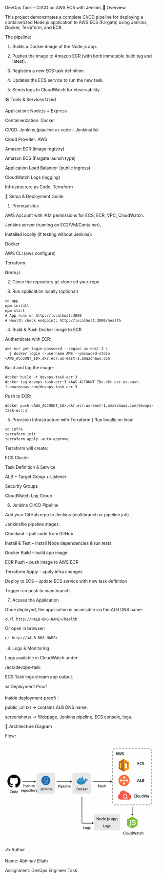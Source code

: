 DevOps Task – CI/CD on AWS ECS with Jenkins
📌 Overview

This project demonstrates a complete CI/CD pipeline for deploying a containerized Node.js application to AWS ECS (Fargate) using Jenkins, Docker, Terraform, and ECR.

The pipeline:

1. Builds a Docker image of the Node.js app.

2. Pushes the image to Amazon ECR (with both immutable build tag and latest).

3. Registers a new ECS task definition.

4. Updates the ECS service to run the new task.

5. Sends logs to CloudWatch for observability.


🛠️ Tools & Services Used

Application: Node.js + Express

Containerization: Docker

CI/CD: Jenkins (pipeline as code – Jenkinsfile)

Cloud Provider: AWS

Amazon ECR (image registry)

Amazon ECS (Fargate launch type)

Application Load Balancer (public ingress)

CloudWatch Logs (logging)

Infrastructure as Code: Terraform

🚀 Setup & Deployment Guide
1. Prerequisites

AWS Account with IAM permissions for ECS, ECR, VPC, CloudWatch.

Jenkins server (running on EC2/VM/Container).

Installed locally (if testing without Jenkins):

Docker

AWS CLI (aws configure)

Terraform

Node.js

2. Clone the repository
git clone <your-repo-url>
cd your-repo

3. Run application locally (optional)
```
cd app
npm install
npm start
# App runs on http://localhost:3000
# Health check endpoint: http://localhost:3000/health
```

4. Build & Push Docker Image to ECR

Authenticate with ECR:
```
aws ecr get-login-password --region us-east-1 \
  | docker login --username AWS --password-stdin <AWS_ACCOUNT_ID>.dkr.ecr.us-east-1.amazonaws.com
```

Build and tag the image:
```
docker build -t devops-task-ecr:3 .
docker tag devops-task-ecr:3 <AWS_ACCOUNT_ID>.dkr.ecr.us-east-1.amazonaws.com/devops-task-ecr:3
```

Push to ECR:
```
docker push <AWS_ACCOUNT_ID>.dkr.ecr.us-east-1.amazonaws.com/devops-task-ecr:3
```

5. Provision Infrastructure with Terraform ( Run locally on local 
```
cd infra
terraform init
terraform apply -auto-approve
```

Terraform will create:

ECS Cluster

Task Definition & Service

ALB + Target Group + Listener

Security Groups

CloudWatch Log Group

6. Jenkins CI/CD Pipeline

Add your GitHub repo to Jenkins (multibranch or pipeline job).

Jenkinsfile pipeline stages:

Checkout – pull code from GitHub

Install & Test – install Node dependencies & run tests

Docker Build – build app image

ECR Push – push image to AWS ECR

Terraform Apply – apply infra changes

Deploy to ECS – update ECS service with new task definition

Trigger: on push to main branch.

7. Access the Application

Once deployed, the application is accessible via the ALB DNS name:
```
curl http://<ALB-DNS-NAME>/health
```

Or open in browser:
```
👉 http://<ALB-DNS-NAME>
```
8. Logs & Monitoring

Logs available in CloudWatch under:

/ecs/devops-task


ECS Task logs stream app output.

📊 Deployment Proof

Inside deployment-proof/
:

public_url.txt → contains ALB DNS name.

screenshots/ → Webpage, Jenkins pipeline, ECS console, logs.



📐 Architecture Diagram

Flow:
<img src="https://github.com/abhinavellath/devops-task/blob/main/assets/architecture.png" alt="Banner" />

✍️ Author

Name: Abhinav Ellath

Assignment: DevOps Engineer Task
